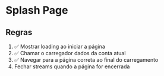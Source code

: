 # Splash Page

## Regras
1. ✅ Mostrar loading ao iniciar a página
2. ✅ Chamar o carregador dados da conta atual
3. ✅ Navegar para a página correta ao final do carregamento
4. Fechar streams quando a página for encerrada
